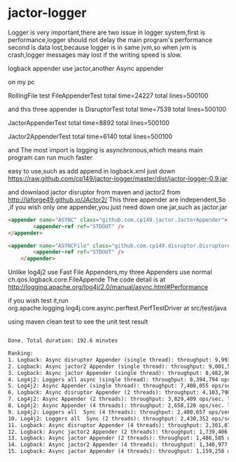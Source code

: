 jactor-logger
=============
Logger is very important,there are two issue in logger system,first is performance,logger should not delay the main program's performance
second is data lost,because logger is in same jvm,so when jvm is crash,logger messages may lost if the writing speed is slow.  


logback appender use jactor,another Async appender

on my pc

RollingFile test 
FileAppenderTest total  time=24227 total lines=500100

and this three appender is 
DisruptorTest total  time=7539 total lines=500100
 
JactorAppenderTest total  time=8892 total lines=500100
 
Jactor2AppenderTest total  time=6140 total lines=500100

and The most import is logging is asynchronous,which means main program can run much faster

 

easy to use,such as add append in logback.xml
just down https://raw.github.com/cp149/jactor-logger/master/dist/jactor-logger-0.9.jar

and downlaod jactor disruptor from maven
and jactor2 from http://laforge49.github.io/JActor2/
This three appender are independent,So ,if you wish only one appender,you just need down one jar,such as jactor.jar
```html
<appender name="ASYNC" class="github.com.cp149.jactor.JactorAppender">
		<appender-ref ref="STDOUT" />
</appender>
```
```html	
<appender name="ASYNCFile" class="github.com.cp149.disruptor.DisruptorAppender">		
		<appender-ref ref="STDOUT" />
	</appender>
```
Unlike log4j2 use Fast File Appenders,my three  Appenders use normal ch.qos.logback.core.FileAppende
The  code detail is at http://logging.apache.org/log4j/2.0/manual/async.html#Performance

if you wish test it,run org.apache.logging.log4j.core.async.perftest.PerfTestDriver at src/test/java

using maven clean test to see the unit test result
```html

Done. Total duration: 192.6 minutes

Ranking:
1. Logback: Async disruptor Appender (single thread): throughput: 9,993,043 ops/sec. latency(ns): avg=3532.4 99% < 19660.8 99.99% < 16829644.8 (285431 samples)
2. Logback: Async jactor2 Appender (single thread): throughput: 9,001,575 ops/sec. latency(ns): avg=1210.0 99% < 2048.0 99.99% < 65536.0 (21476524 samples)
3. Logback: Async jactor Appender (single thread): throughput: 8,482,989 ops/sec. latency(ns): avg=1201.4 99% < 2048.0 99.99% < 65536.0 (22639435 samples)
4. Log4j2: Loggers all async (single thread): throughput: 8,394,794 ops/sec. latency(ns): avg=8631.6 99% < 13107.2 99.99% < 26869760.0 (610686 samples)
5. Log4j2: Async Appender (single thread): throughput: 7,408,055 ops/sec. latency(ns): avg=864.6 99% < 4096.0 99.99% < 131072.0 (478795 samples)
6. Logback: Async disruptor Appender (2 threads): throughput: 4,103,790 ops/sec. latency(ns): avg=884.1 99% < 4505.6 99.99% < 65536.0 (4500675 samples)
7. Log4j2: Async Appender (2 threads): throughput: 3,829,409 ops/sec. latency(ns): avg=685.1 99% < 4096.0 99.99% < 65536.0 (2034956 samples)
8. Log4j2: Async Appender (4 threads): throughput: 2,658,120 ops/sec. latency(ns): avg=607.9 99% < 2048.0 99.99% < 239206.4 (19951913 samples)
9. Log4j2: Loggers all  Sync (4 threads): throughput: 2,480,657 ops/sec. latency(ns): avg=4324.3 99% < 7372.8 99.99% < 13841203.2 (6575838 samples)
10. Log4j2: Loggers all  Sync (2 threads): throughput: 2,430,352 ops/sec. latency(ns): avg=651.3 99% < 2457.6 99.99% < 65536.0 (8625233 samples)
11. Logback: Async disruptor Appender (4 threads): throughput: 2,301,079 ops/sec. latency(ns): avg=7799.6 99% < 4300.8 99.99% < 24169676.8 (7478483 samples)
12. Logback: Async jactor2 Appender (2 threads): throughput: 1,739,406 ops/sec. latency(ns): avg=931.2 99% < 2048.0 99.99% < 42598.4 (48717475 samples)
13. Logback: Async jactor Appender (2 threads): throughput: 1,486,585 ops/sec. latency(ns): avg=930.7 99% < 2048.0 99.99% < 36044.8 (49685633 samples)
14. Logback: Async jactor2 Appender (4 threads): throughput: 1,340,977 ops/sec. latency(ns): avg=1253.6 99% < 1587.2 99.99% < 80281.6 (87902519 samples)
15. Logback: Async jactor Appender (4 threads): throughput: 1,159,258 ops/sec. latency(ns): avg=1020.1 99% < 1587.2 99.99% < 77004.8 (99564074 samples)
```

